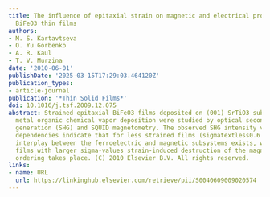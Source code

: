 ```yaml
---
title: The influence of epitaxial strain on magnetic and electrical properties of
  BiFeO3 thin films
authors:
- M. S. Kartavtseva
- O. Yu Gorbenko
- A. R. Kaul
- T. V. Murzina
date: '2010-06-01'
publishDate: '2025-03-15T17:29:03.464120Z'
publication_types:
- article-journal
publication: '*Thin Solid Films*'
doi: 10.1016/j.tsf.2009.12.075
abstract: Strained epitaxial BiFeO3 films deposited on (001) SrTiO3 substrates by
  metal organic chemical vapor deposition were studied by optical second harmonic
  generation (SHG) and SQUID magnetometry. The observed SHG intensity vs temperature
  dependencies indicate that for less strained films (sigmatextless0.6 GPa) a strong
  interplay between the ferroelectric and magnetic subsystems exists, while for the
  films with larger sigma-values strain-induced destruction of the magnetic cycloidal
  ordering takes place. (C) 2010 Elsevier B.V. All rights reserved.
links:
- name: URL
  url: https://linkinghub.elsevier.com/retrieve/pii/S0040609009020574
---
```

